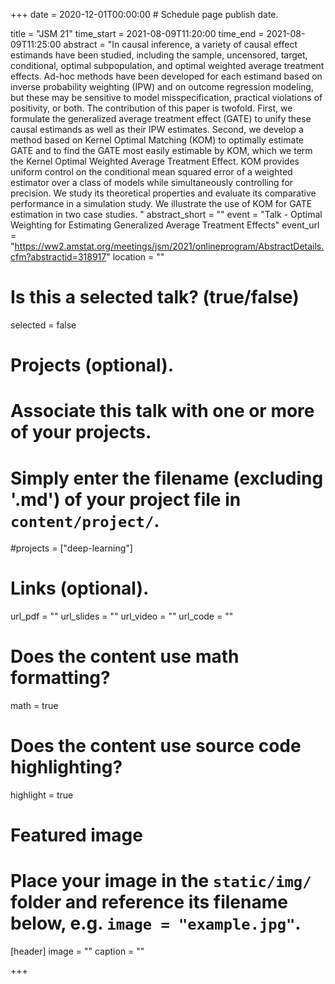 +++
date = 2020-12-01T00:00:00  # Schedule page publish date.

title = "JSM 21"
time_start = 2021-08-09T11:20:00
time_end = 2021-08-09T11:25:00
abstract = "In causal inference, a variety of causal effect estimands have been studied, including the sample, uncensored, target, conditional, optimal subpopulation, and optimal weighted average treatment effects. Ad-hoc methods have been developed for each estimand based on inverse probability weighting (IPW) and on outcome regression modeling, but these may be sensitive to model misspecification, practical violations of positivity, or both. The contribution of this paper is twofold. First, we formulate the generalized average treatment effect (GATE) to unify these causal estimands as well as their IPW estimates. Second, we develop a method based on Kernel Optimal Matching (KOM) to optimally estimate GATE and to find the GATE most easily estimable by KOM, which we term the Kernel Optimal Weighted Average Treatment Effect. KOM provides uniform control on the conditional mean squared error of a weighted estimator over a class of models while simultaneously controlling for precision. We study its theoretical properties and evaluate its comparative performance in a simulation study. We illustrate the use of KOM for GATE estimation in two case studies. "
abstract_short = ""
event = "Talk - Optimal Weighting for Estimating Generalized Average Treatment Effects"
event_url = "https://ww2.amstat.org/meetings/jsm/2021/onlineprogram/AbstractDetails.cfm?abstractid=318917"
location = ""

# Is this a selected talk? (true/false)
selected = false

# Projects (optional).
#   Associate this talk with one or more of your projects.
#   Simply enter the filename (excluding '.md') of your project file in `content/project/`.
#projects = ["deep-learning"]

# Links (optional).
url_pdf = ""
url_slides = ""
url_video = ""
url_code = ""

# Does the content use math formatting?
math = true

# Does the content use source code highlighting?
highlight = true

# Featured image
# Place your image in the `static/img/` folder and reference its filename below, e.g. `image = "example.jpg"`.
[header]
image = ""
caption = ""

+++

